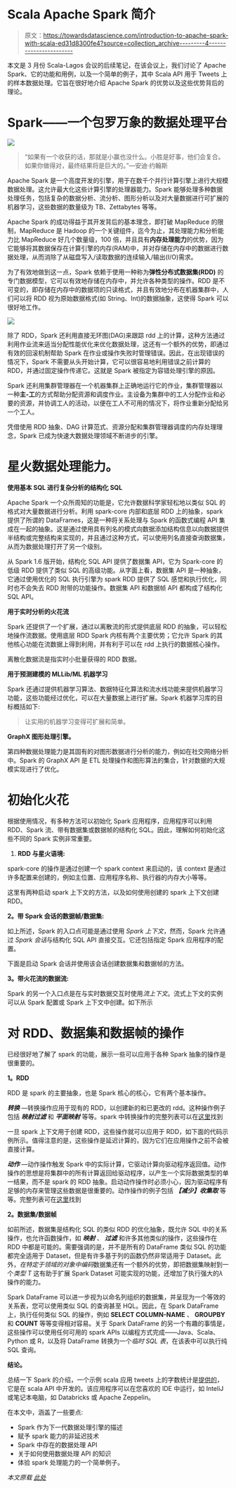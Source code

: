 # Scala Apache Spark 简介

> 原文：<https://towardsdatascience.com/introduction-to-apache-spark-with-scala-ed31d8300fe4?source=collection_archive---------4----------------------->

本文是 3 月份 Scala-Lagos 会议的后续笔记，在该会议上，我们讨论了 Apache Spark、它的功能和用例，以及一个简单的例子，其中 Scala API 用于 Tweets 上的样本数据处理。它旨在很好地介绍 Apache Spark 的优势以及这些优势背后的理论。

# **Spark——一个包罗万象的数据处理平台**

![](img/cbaded5d0fc762fac8a0890af4828de8.png)

> “如果有一个收获的话，那就是小赢也没什么。小胜是好事，他们会复合。如果你做得对，最终结果将是巨大的。”—安迪·约翰斯

Apache Spark 是一个高度开发的引擎，用于在数千个并行计算引擎上进行大规模数据处理。这允许最大化这些计算引擎的处理器能力。Spark 能够处理多种数据处理任务，包括复杂的数据分析、流分析、图形分析以及对大量数据进行可扩展的机器学习，这些数据的数量级为 TB、Zettabytes 等等。

Apache Spark 的成功得益于其开发背后的基本理念，即打破 MapReduce 的限制，MapReduce 是 Hadoop 的一个关键组件，迄今为止，其处理能力和分析能力比 MapReduce 好几个数量级，100 倍，并且具有**内存处理能力**的优势，因为它能够将其数据保存在计算引擎的内存(RAM)中，并对存储在内存中的数据进行数据处理，从而消除了从磁盘写入/读取数据的连续输入/输出(I/O)需求。

为了有效地做到这一点，Spark 依赖于使用一种称为**弹性分布式数据集(RDD)** 的专门数据模型，它可以有效地存储在内存中，并允许各种类型的操作。RDD 是不可变的，即存储在内存中的数据项的只读格式，并且有效地分布在机器集群中，人们可以将 RDD 视为原始数据格式(如 String、Int)的数据抽象，这使得 Spark 可以很好地工作。

![](img/9f77d5df34713dd4404a4357a394dde5.png)

除了 RDD，Spark 还利用直接无环图(DAG)来跟踪 rdd 上的计算，这种方法通过利用作业流来适当分配性能优化来优化数据处理，这还有一个额外的优势，即通过有效的回滚机制帮助 Spark 在作业或操作失败时管理错误。因此，在出现错误的情况下，Spark 不需要从头开始计算，它可以很容易地利用错误之前计算的 RDD，并通过固定操作传递它。这就是 Spark 被指定为容错处理引擎的原因。

Spark 还利用集群管理器在一个机器集群上正确地运行它的作业，集群管理器以一种**主-工**的方式帮助分配资源和调度作业。主设备为集群中的工人分配作业和必要的资源，并协调工人的活动，以便在工人不可用的情况下，将作业重新分配给另一个工人。

凭借使用 RDD 抽象、DAG 计算范式、资源分配和集群管理器调度的内存处理理念，Spark 已成为快速大数据处理领域不断进步的引擎。

# **星火数据处理能力。**

**使用基本 SQL 进行复杂分析的结构化 SQL**

Apache Spark 一个众所周知的功能是，它允许数据科学家轻松地以类似 SQL 的格式对大量数据进行分析。利用 spark-core 内部和底层 RDD 上的抽象，spark 提供了所谓的 DataFrames，这是一种将关系处理与 Spark 的函数式编程 API 集成在一起的抽象。这是通过使用具有列名的模式向数据添加结构信息以向数据提供半结构或完整结构来实现的，并且通过这种方式，可以使用列名直接查询数据集，从而为数据处理打开了另一个级别。

从 Spark 1.6 版开始，结构化 SQL API 提供了数据集 API，它为 Spark-core 的低级 RDD 提供了类似 SQL 的高级功能。从字面上看，数据集 API 是一种抽象，它通过使用优化的 SQL 执行引擎为 spark RDD 提供了 SQL 感觉和执行优化，同时也不会失去 RDD 附带的功能操作。数据集 API 和数据帧 API 都构成了结构化 SQL API。

**用于实时分析的火花流**

Spark 还提供了一个扩展，通过以离散流的形式提供底层 RDD 的抽象，可以轻松地操作流数据。使用底层 RDD Spark 内核有两个主要优势；它允许 Spark 的其他核心功能在流数据上得到利用，并有利于可以在 rdd 上执行的数据核心操作。

离散化数据流是指实时小批量获得的 RDD 数据。

**用于预测建模的 MLLib/ML 机器学习**

Spark 还通过提供机器学习算法、数据特征化算法和流水线功能来提供机器学习功能，这些功能经过优化，可以在大量数据上进行扩展。Spark 机器学习库的目标概括如下:

> 让实用的机器学习变得可扩展和简单。

**GraphX 图形处理引擎。**

第四种数据处理能力是其固有的对图形数据进行分析的能力，例如在社交网络分析中。Spark 的 GraphX API 是 ETL 处理操作和图形算法的集合，针对数据的大规模实现进行了优化。

# **初始化火花**

根据使用情况，有多种方法可以初始化 Spark 应用程序，应用程序可以利用 RDD、Spark 流、带有数据集或数据帧的结构化 SQL。因此，理解如何初始化这些不同的 Spark 实例非常重要。

1. **RDD 与星火语境:**

spark-core 的操作是通过创建一个 spark context 来启动的，该 context 是通过许多配置来创建的，例如主位置、应用程序名称、执行器的内存大小等等。

这里有两种启动 spark 上下文的方法，以及如何使用创建的 spark 上下文创建 RDD。

**2。带 Spark 会话的数据帧/数据集:**

如上所述，Spark 的入口点可能是通过使用 *Spark 上下文*，然而，Spark 允许通过 *Spark 会话*与结构化 SQL API 直接交互。它还包括指定 Spark 应用程序的配置。

下面是启动 Spark 会话并使用该会话创建数据集和数据帧的方法。

**3。带火花流的数据流:**

Spark 的另一个入口点是在与实时数据交互时使用*流上下文*。流式上下文的实例可以从 Spark 配置或 Spark 上下文中创建。如下所示

# **对 RDD、数据集和数据帧的操作**

已经很好地了解了 spark 的功能，展示一些可以应用于各种 Spark 抽象的操作是很重要的。

**1。RDD**

RDD 是 spark 的主要抽象，也是 Spark 核心的核心，它有两个基本操作。

***转换*** —转换操作应用于现有的 RDD，以创建新的和已更改的 rdd。这种操作例子包括 ***映射******过滤*** 和 ***平面映射*** 等等。spark 中转换操作的完整列表可以在[这里](https://spark.apache.org/docs/latest/rdd-programming-guide.html#transformations)找到

一旦 spark 上下文用于创建 RDD，这些操作就可以应用于 RDD，如下面的代码示例所示。值得注意的是，这些操作是延迟计算的，因为它们在应用操作之前不会被直接计算。

***动作*** —动作操作触发 Spark 中的实际计算，它驱动计算向驱动程序返回值。动作操作的思想是将集群中的所有计算返回给驱动程序，以产生一个实际数据类型的单一结果，而不是 spark 的 RDD 抽象。启动动作操作时必须小心，因为驱动程序有足够的内存来管理这些数据是很重要的。动作操作的例子包括 ***【减少】******收集******取*** 等等。完整列表可在[这里](https://spark.apache.org/docs/latest/rdd-programming-guide.html#actions)找到

**2。数据集/数据帧**

如前所述，数据集是结构化 SQL 的类似 RDD 的优化抽象，既允许 SQL 中的关系操作，也允许函数操作，如 ***映射*** 、 ***过滤*** 和许多其他类似的操作，这些操作在 RDD 中都是可能的。需要强调的是，并不是所有的 DataFrame 类似 SQL 的功能都完全适用于 Dataset，但是有许多基于列的函数仍然非常适用于 Dataset。此外，*在特定于领域的对象中编码*数据集还有一个额外的优势，即把数据集映射到一个*类型 T* 这有助于扩展 Spark Dataset 可能实现的功能，还增加了执行强大的*λ*操作的能力。

Spark DataFrame 可以进一步视为以命名列组织的数据集，并呈现为一个等效的关系表，您可以使用类似 SQL 的查询甚至 HQL。因此，在 Spark DataFrame 上，执行任何类似 SQL 的操作，例如 **SELECT COLUMN-NAME** 、 **GROUPBY** 和 **COUNT** 等等变得相对容易。关于 Spark DataFrame 的另一个有趣的事情是，这些操作可以使用任何可用的 spark APIs 以编程方式完成——Java、Scala、Python 或 R，以及将 DataFrame 转换为一个*临时* *SQL 表*，在该表中可以执行纯 SQL 查询。

**结论。**

总结一下 Spark 的介绍，一个示例 scala 应用 tweets 上的字数统计是[提供的](https://github.com/LagosScala/introduction-scala-spark)，它是在 scala API 中开发的。该应用程序可以在您喜欢的 IDE 中运行，如 InteliJ 或笔记本电脑，如 Databricks 或 Apache Zeppelin。

在本文中，涵盖了一些要点:

*   Spark 作为下一代数据处理引擎的描述
*   赋予 spark 能力的非延迟技术
*   Spark 中存在的数据处理 API
*   关于如何使用数据处理 API 的知识
*   体验 spark 处理能力的一个简单例子。

*本文原载* [*此处*](https://adekunleba.github.io/scalalang/sparkscala)